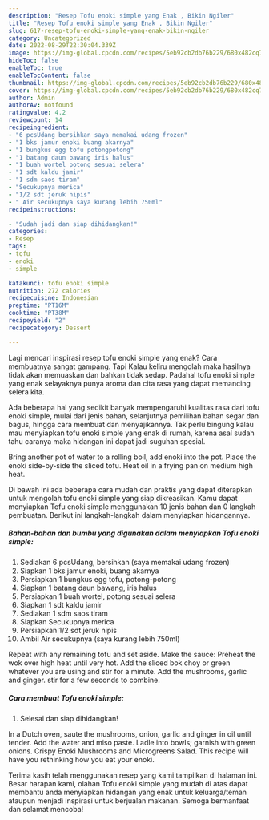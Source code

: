 ```yaml
---
description: "Resep Tofu enoki simple yang Enak , Bikin Ngiler"
title: "Resep Tofu enoki simple yang Enak , Bikin Ngiler"
slug: 617-resep-tofu-enoki-simple-yang-enak-bikin-ngiler
category: Uncategorized
date: 2022-08-29T22:30:04.339Z
image: https://img-global.cpcdn.com/recipes/5eb92cb2db76b229/680x482cq70/tofu-enoki-simple-foto-resep-utama.jpg
hideToc: false
enableToc: true
enableTocContent: false
thumbnail: https://img-global.cpcdn.com/recipes/5eb92cb2db76b229/680x482cq70/tofu-enoki-simple-foto-resep-utama.jpg
cover: https://img-global.cpcdn.com/recipes/5eb92cb2db76b229/680x482cq70/tofu-enoki-simple-foto-resep-utama.jpg
author: Admin
authorAv: notfound
ratingvalue: 4.2
reviewcount: 14
recipeingredient:
- "6 pcsUdang bersihkan saya memakai udang frozen"
- "1 bks jamur enoki buang akarnya"
- "1 bungkus egg tofu potongpotong"
- "1 batang daun bawang iris halus"
- "1 buah wortel potong sesuai selera"
- "1 sdt kaldu jamir"
- "1 sdm saos tiram"
- "Secukupnya merica"
- "1/2 sdt jeruk nipis"
- " Air secukupnya saya kurang lebih 750ml"
recipeinstructions:

- "Sudah jadi dan siap dihidangkan!"
categories:
- Resep
tags:
- tofu
- enoki
- simple

katakunci: tofu enoki simple 
nutrition: 272 calories
recipecuisine: Indonesian
preptime: "PT16M"
cooktime: "PT38M"
recipeyield: "2"
recipecategory: Dessert

---
```



Lagi mencari inspirasi resep tofu enoki simple yang enak? Cara membuatnya sangat gampang. Tapi Kalau keliru mengolah maka hasilnya tidak akan memuaskan dan bahkan tidak sedap. Padahal tofu enoki simple yang enak selayaknya punya aroma dan cita rasa yang dapat memancing selera kita.


Ada beberapa hal yang sedikit banyak mempengaruhi kualitas rasa dari tofu enoki simple, mulai dari jenis bahan, selanjutnya pemilihan bahan segar dan bagus, hingga cara membuat dan menyajikannya. Tak perlu bingung kalau mau menyiapkan tofu enoki simple yang enak di rumah, karena asal sudah tahu caranya maka hidangan ini dapat jadi suguhan spesial.

Bring another pot of water to a rolling boil, add enoki into the pot. Place the enoki side-by-side the sliced tofu. Heat oil in a frying pan on medium high heat.


Di bawah ini ada beberapa cara mudah dan praktis yang dapat diterapkan untuk mengolah tofu enoki simple yang siap dikreasikan. Kamu dapat menyiapkan Tofu enoki simple menggunakan 10 jenis bahan dan 0 langkah pembuatan. Berikut ini langkah-langkah dalam menyiapkan hidangannya.

<!--inarticleads1-->

##### Bahan-bahan dan bumbu yang digunakan dalam menyiapkan Tofu enoki simple:

1. Sediakan 6 pcsUdang, bersihkan (saya memakai udang frozen)
1. Siapkan 1 bks jamur enoki, buang akarnya
1. Persiapkan 1 bungkus egg tofu, potong-potong
1. Siapkan 1 batang daun bawang, iris halus
1. Persiapkan 1 buah wortel, potong sesuai selera
1. Siapkan 1 sdt kaldu jamir
1. Sediakan 1 sdm saos tiram
1. Siapkan Secukupnya merica
1. Persiapkan 1/2 sdt jeruk nipis
1. Ambil  Air secukupnya (saya kurang lebih 750ml)


Repeat with any remaining tofu and set aside. Make the sauce: Preheat the wok over high heat until very hot. Add the sliced bok choy or green whatever you are using and stir for a minute. Add the mushrooms, garlic and ginger. stir for a few seconds to combine. 

<!--inarticleads2-->

##### Cara membuat Tofu enoki simple:


1. Selesai dan siap dihidangkan!

In a Dutch oven, saute the mushrooms, onion, garlic and ginger in oil until tender. Add the water and miso paste. Ladle into bowls; garnish with green onions. Crispy Enoki Mushrooms and Microgreens Salad. This recipe will have you rethinking how you eat your enoki. 

Terima kasih telah menggunakan resep yang kami tampilkan di halaman ini. Besar harapan kami, olahan Tofu enoki simple yang mudah di atas dapat membantu anda menyiapkan hidangan yang enak untuk keluarga/teman ataupun menjadi inspirasi untuk berjualan makanan. Semoga bermanfaat dan selamat mencoba!
